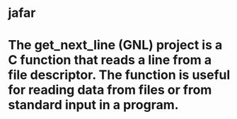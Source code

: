 # jafar
# The get_next_line (GNL) project is a C function that reads a line from a file descriptor. The function is useful for reading data from files or from standard input in a program.

